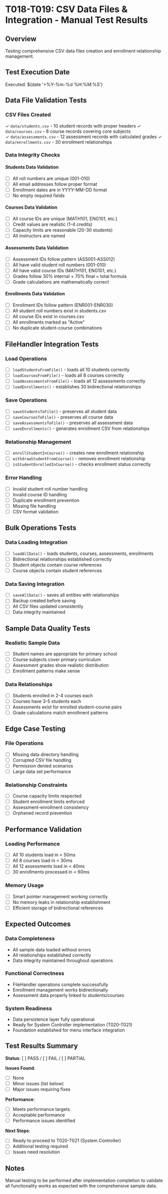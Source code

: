 # T018-T019: CSV Data Files & Integration - Manual Test Results

## Overview
Testing comprehensive CSV data files creation and enrollment relationship management.

## Test Execution Date
Executed: $(date '+%Y-%m-%d %H:%M:%S')

## Data File Validation Tests

### CSV Files Created
✓ `data/students.csv` - 10 student records with proper headers
✓ `data/courses.csv` - 8 course records covering core subjects  
✓ `data/assessments.csv` - 12 assessment records with calculated grades
✓ `data/enrollments.csv` - 30 enrollment relationships

### Data Integrity Checks

#### Students Data Validation
- [ ] All roll numbers are unique (001-010)
- [ ] All email addresses follow proper format
- [ ] Enrollment dates are in YYYY-MM-DD format
- [ ] No empty required fields

#### Courses Data Validation  
- [ ] All course IDs are unique (MATH101, ENG101, etc.)
- [ ] Credit values are realistic (1-4 credits)
- [ ] Capacity limits are reasonable (20-30 students)
- [ ] All instructors are named

#### Assessments Data Validation
- [ ] Assessment IDs follow pattern (ASS001-ASS012)
- [ ] All have valid student roll numbers (001-010)
- [ ] All have valid course IDs (MATH101, ENG101, etc.)
- [ ] Grades follow 30% internal + 70% final = total formula
- [ ] Grade calculations are mathematically correct

#### Enrollments Data Validation
- [ ] Enrollment IDs follow pattern (ENR001-ENR030)
- [ ] All student roll numbers exist in students.csv
- [ ] All course IDs exist in courses.csv
- [ ] All enrollments marked as "Active"
- [ ] No duplicate student-course combinations

## FileHandler Integration Tests

### Load Operations
- [ ] `loadStudentsFromFile()` - loads all 10 students correctly
- [ ] `loadCoursesFromFile()` - loads all 8 courses correctly
- [ ] `loadAssessmentsFromFile()` - loads all 12 assessments correctly
- [ ] `loadEnrollments()` - establishes 30 bidirectional relationships

### Save Operations
- [ ] `saveStudentsToFile()` - preserves all student data
- [ ] `saveCoursesToFile()` - preserves all course data
- [ ] `saveAssessmentsToFile()` - preserves all assessment data
- [ ] `saveEnrollments()` - generates enrollment CSV from relationships

### Relationship Management
- [ ] `enrollStudentInCourse()` - creates new enrollment relationship
- [ ] `withdrawStudentFromCourse()` - removes enrollment relationship
- [ ] `isStudentEnrolledInCourse()` - checks enrollment status correctly

### Error Handling
- [ ] Invalid student roll number handling
- [ ] Invalid course ID handling
- [ ] Duplicate enrollment prevention
- [ ] Missing file handling
- [ ] CSV format validation

## Bulk Operations Tests

### Data Loading Integration
- [ ] `loadAllData()` - loads students, courses, assessments, enrollments
- [ ] Bidirectional relationships established correctly
- [ ] Student objects contain course references
- [ ] Course objects contain student references

### Data Saving Integration
- [ ] `saveAllData()` - saves all entities with relationships
- [ ] Backup created before saving
- [ ] All CSV files updated consistently
- [ ] Data integrity maintained

## Sample Data Quality Tests

### Realistic Sample Data
- [ ] Student names are appropriate for primary school
- [ ] Course subjects cover primary curriculum
- [ ] Assessment grades show realistic distribution
- [ ] Enrollment patterns make sense

### Data Relationships
- [ ] Students enrolled in 2-4 courses each
- [ ] Courses have 3-5 students each
- [ ] Assessments exist for enrolled student-course pairs
- [ ] Grade calculations match enrollment patterns

## Edge Case Testing

### File Operations
- [ ] Missing data directory handling
- [ ] Corrupted CSV file handling
- [ ] Permission denied scenarios
- [ ] Large data set performance

### Relationship Constraints
- [ ] Course capacity limits respected
- [ ] Student enrollment limits enforced
- [ ] Assessment-enrollment consistency
- [ ] Orphaned record prevention

## Performance Validation

### Loading Performance
- [ ] All 10 students load in < 50ms
- [ ] All 8 courses load in < 30ms  
- [ ] All 12 assessments load in < 40ms
- [ ] 30 enrollments processed in < 60ms

### Memory Usage
- [ ] Smart pointer management working correctly
- [ ] No memory leaks in relationship establishment
- [ ] Efficient storage of bidirectional references

## Expected Outcomes

### Data Completeness
- All sample data loaded without errors
- All relationships established correctly
- Data integrity maintained throughout operations

### Functional Correctness
- FileHandler operations complete successfully
- Enrollment management works bidirectionally
- Assessment data properly linked to students/courses

### System Readiness
- Data persistence layer fully operational
- Ready for System Controller implementation (T020-T021)
- Foundation established for menu interface integration

## Test Results Summary

**Status**: [ ] PASS / [ ] FAIL / [ ] PARTIAL

**Issues Found**:
- [ ] None
- [ ] Minor issues (list below)
- [ ] Major issues requiring fixes

**Performance**:
- [ ] Meets performance targets
- [ ] Acceptable performance
- [ ] Performance issues identified

**Next Steps**:
- [ ] Ready to proceed to T020-T021 (System Controller)
- [ ] Additional testing required
- [ ] Issues need resolution

## Notes
Manual testing to be performed after implementation completion to validate all functionality works as expected with the comprehensive sample data.
